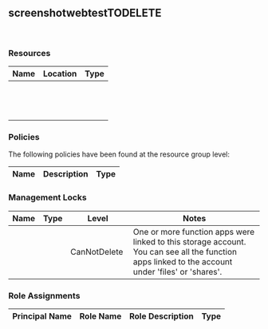 
## screenshotwebtestTODELETE 
 
### Resources


| Name | Location | Type |
| --- | --- | --- |
|   |   |   |
|   |   |   |
|   |   |   |

### Policies
The following policies have been found at the resource group level: 

| Name | Description | Type |
| --- | --- | --- |

### Management Locks


| Name | Type | Level | Notes |
| --- | --- | --- | --- |
|   |   | CanNotDelete  | One or more function apps were linked to this storage account. You can see all the function apps linked to the account under 'files' or 'shares'.  |

### Role Assignments


| Principal Name | Role Name | Role Description | Type |
| --- | --- | --- | --- |
